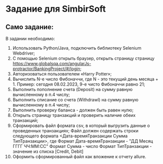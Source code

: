 # Задание для SimbirSoft

## Само задание:

В задании необходимо:
1) Использовать Python/Java, подключить библиотеку Selenium Webdriver;
2) С помощью Selenium открыть браузер, открыть страницу страницу
https://www.globalsqa.com/angularJs-protractor/BankingProject/#/login;
3) Авторизоваться пользователем «Harry Potter»;
4) Вычислить N-е число Фибоначчи, где N - это текущий день месяца + 1.
Пример: сегодня 08.02.2023, 9-е чисто Фибоначчи равно 21;
5) Выполнить пополнение счета (Deposit) на сумму равную вычисленному в
п.4 числу;
6) Выполнить списание со счета (Withdrawl) на сумму равную вычисленному
в п.4 числу;
7) Выполнить проверку баланса - должен быть равен нулю;
8) Открыть страницу транзакций и проверить наличие обеих транзакций;
9) Сформировать файл формата csv, в который выгрузить данные о
проведенных транзакциях;
Файл должен содержать строки следующего формата
<Дата-времяТранзакции Сумма ТипТранзакции>, где
Формат Дата-времяТранзакции - "ДД Месяц ГГГГ ЧЧ:ММ:СС"
Формат Сумма - число
Формат ТипТранзакции - значение из списка [Credit, Debit]
10) Оформить сформированный файл как вложение к отчету allure.
